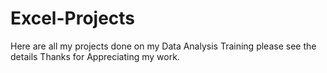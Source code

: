 # Excel-Projects
Here are all my projects done on my Data Analysis Training
please see the details 
Thanks for Appreciating my work.
